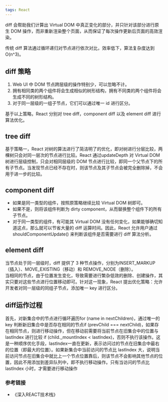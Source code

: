 ```yaml
---
tags: React
---
```

diff 会帮助我们计算出 Virtual DOM 中真正变化的部分，并只针对该部分进行原生 DOM 操作，而非重新渲染整个页面，从而保证了每次操作更新后页面的高效渲染。  

传统 diff 算法通过循环递归对节点进行依次对比，效率低下，算法复杂度达到O(n^3)。  

## diff 策略
1. Web UI 中 DOM 节点跨层级的操作特别少，可以忽略不计。
2. 拥有相同类的两个组件将会生成相似的树形结构，拥有不同类的两个组件将会生成不同的树形结构。
3. 对于同一层级的一组子节点，它们可以通过唯一 id 进行区分。

基于以上策略，React 分别对 tree diff，component diff 以及 element diff 进行算法优化。

## tree diff
基于策略一，React 对树的算法进行了简洁明了的优化，即对树进行分层比较，两棵树只会对同一层次的节点进行比较。React 通过updateDepth 对 Virtual DOM 树进行层级控制，只会对相同层级的 DOM 节点进行比较，即同一个父节点下的所有子节点。当发现节点已经不存在时，则该节点及其子节点会被完全删除掉，不会用于进一步的比较。

## component diff
- 如果是同一类型的组件，按照原策略继续比较 Virtual DOM 树即可。
- 如果不是，则将该组件判断为 dirty component，从而替换整个组件下的所有子节点。
- 对于同一类型的组件，有可能其 Virtual DOM 没有任何变化，如果能够确切知道这点，那么就可以节省大量的 diff 运算时间。因此，React 允许用户通过 shouldComponentUpdate() 来判断该组件是否需要进行 diff 算法分析。

## element diff
当节点处于同一层级时，diff 提供了 3 种节点操作，分别为INSERT_MARKUP（插入）、MOVE_EXISTING（移动）和 REMOVE_NODE（删除）。  
当相同的节点，由于位置发生变化，导致需要进行繁杂低效的删除、创建操作，其实只要对这些节点进行位置移动即可。针对这一现象，React 提出优化策略：允许开发者对同一层级的同组子节点，添加唯一 key 进行区分。   

## diff运作过程  
首先，对新集合中的节点进行循环遍历for (name in nextChildren)，通过唯一的 key 判断新旧集合中是否存在相同的节点if (prevChild === nextChild)，如果存在相同节点，则进行移动操作，但在移动前需要将当前节点在旧集合中的位置与 lastIndex 进行比较 if (child._mountIndex < lastIndex)，否则不执行该操作。这是一种顺序优化手段，lastIndex一直在更新，表示访问过的节点在旧集合中最右的位置（即最大的位置）。如果新集合中当前访问的节点比 lastIndex 大，说明当前访问节点在旧集合中就比上一个节点位置靠后，则该节点不会影响其他节点的位置，因此不用添加到差异队列中，即不执行移动操作。只有当访问的节点比 lastIndex 小时，才需要进行移动操作

### 参考链接
- 《深入REACT技术栈》